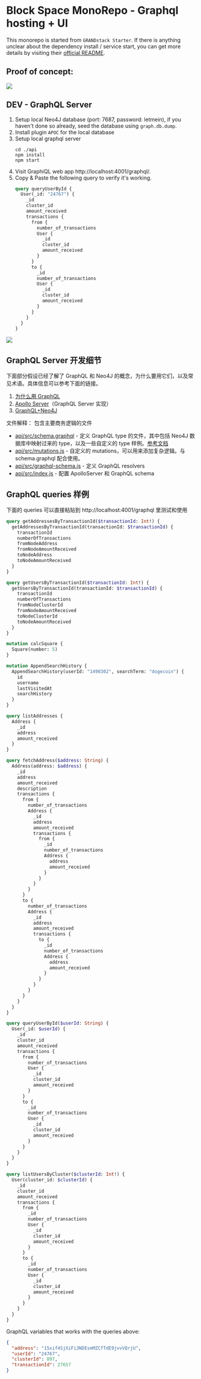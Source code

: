 # Block Space MonoRepo - Graphql hosting + UI

This monorepo is started from `GRANDstack Starter`. If there is anything unclear about the dependency install / service start, you can get more details by visiting their [official README](https://github.com/grand-stack/grand-stack-starter).

## Proof of concept:

![](./ui/img/pof.gif)

## DEV - GraphQL Server

1. Setup local Neo4J database (port: 7687, password: letmein), if you haven't done so already, seed the database using `graph.db.dump`.
1. Install plugin `APOC` for the local database
1. Setup local graphql server
   ```
   cd ./api
   npm install
   npm start
   ```
1. Visit GraphiQL web app http://localhost:4001/graphql/.
1. Copy & Paste the following query to verify it's working.
   ```graphql
   query queryUserById {
     User(_id: "24767") {
       _id
       cluster_id
       amount_received
       transactions {
         from {
           number_of_transactions
           User {
             _id
             cluster_id
             amount_received
           }
         }
         to {
           _id
           number_of_transactions
           User {
             _id
             cluster_id
             amount_received
           }
         }
       }
     }
   }
   ```

![](./ui/img/graphql.png)

## GraphQL Server 开发细节

下面部分假设已经了解了 GraphQL 和 Neo4J 的概念，为什么要用它们，以及常见术语。具体信息可以参考下面的链接。

1. [为什么用 GraphQL](https://dzone.com/refcardz/an-overview-of-graphql?chapter=1)
1. [Apollo Server](https://www.apollographql.com/docs/apollo-server/)（GraphQL Server 实现）
1. [GraphQL+Neo4J](https://egghead.io/courses/build-a-neo4j-graphql-api)

文件解释：
包含主要商务逻辑的文件

- [api/src/schema.graphql](api/src/schema.graphql) - 定义 GraphQL type 的文件，其中包括 Neo4J 数据库中映射过来的 type，以及一些自定义的 type 样例。[参考文档](https://grandstack.io/docs/guide-graphql-schema-design.html)
- [api/src/mutations.js](api/src/mutations.js) - 自定义的 mutations，可以用来添加复杂逻辑。与 schema.graphql 配合使用。
- [api/src/graphql-schema.js](api/src/graphql-schema.js) - 定义 GraphQL resolvers
- [api/src/index.js](api/src/index.js) - 配置 ApolloServer 和 GraphQL schema

## GraphQL queries 样例

下面的 queries 可以直接粘贴到 http://localhost:4001/graphql 里测试和使用

```graphql
query getAddressesByTransactionId($transactionId: Int!) {
  getAddressesByTransactionId(transactionId: $transactionId) {
    transactionId
    numberOfTransactions
    fromNodeAddress
    fromNodeAmountReceived
    toNodeAddress
    toNodeAmountReceived
  }
}

query getUsersByTransactionId($transactionId: Int!) {
  getUsersByTransactionId(transactionId: $transactionId) {
    transactionId
    numberOfTransactions
    fromNodeClusterId
    fromNodeAmountReceived
    toNodeClusterId
    toNodeAmountReceived
  }
}

mutation calcSquare {
  Square(number: 5)
}

mutation AppendSearchHistory {
  AppendSearchHistory(userId: "1498302", searchTerm: "dogecoin") {
    id
    username
    lastVisitedAt
    searchHistory
  }
}

query listAddresses {
  Address {
    _id
    address
    amount_received
  }
}

query fetchAddress($address: String) {
  Address(address: $address) {
    _id
    address
    amount_received
    description
    transactions {
      from {
        number_of_transactions
        Address {
          _id
          address
          amount_received
          transactions {
            from {
              _id
              number_of_transactions
              Address {
                address
                amount_received
              }
            }
          }
        }
      }
      to {
        number_of_transactions
        Address {
          _id
          address
          amount_received
          transactions {
            to {
              _id
              number_of_transactions
              Address {
                address
                amount_received
              }
            }
          }
        }
      }
    }
  }
}

query queryUserById($userId: String) {
  User(_id: $userId) {
    _id
    cluster_id
    amount_received
    transactions {
      from {
        number_of_transactions
        User {
          _id
          cluster_id
          amount_received
        }
      }
      to {
        _id
        number_of_transactions
        User {
          _id
          cluster_id
          amount_received
        }
      }
    }
  }
}

query listUsersByCluster($clusterId: Int!) {
  User(cluster_id: $clusterId) {
    _id
    cluster_id
    amount_received
    transactions {
      from {
        _id
        number_of_transactions
        User {
          _id
          cluster_id
          amount_received
        }
      }
      to {
        _id
        number_of_transactions
        User {
          _id
          cluster_id
          amount_received
        }
      }
    }
  }
}
```

GraphQL variables that works with the queries above:

```json
{
  "address": "15xif4SjXiFi3NDEsmMZCfTdE9jvvVQrjU",
  "userId": "24767",
  "clusterId": 897,
  "transactionId": 27657
}
```
